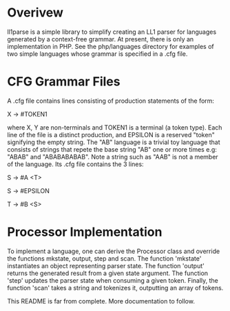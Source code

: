 # Overivew
ll1parse is a simple library to simplify creating an LL1 parser for languages generated by a context-free grammar. At present, there is only an implementation in PHP. See the php/languages directory for examples of two simple languages whose grammar is specified in a .cfg file.

# CFG Grammar Files
A .cfg file contains lines consisting of production statements of the form:

X -> \#TOKEN1 <Y>

where X, Y are non-terminals and TOKEN1 is a terminal (a token type). Each line of the file is a distinct production, and EPSILON is a reserved "token" signifying the empty string. The "AB" language is a trivial toy language that consists of strings that repete the base string "AB" one or more times e.g: "ABAB" and "ABABABABAB". Note a string such as "AAB" is not a member of the language.
Its .cfg file contains the 3 lines:

S -> \#A \<T\>

S -> \#EPSILON

T -> \#B \<S\>


# Processor Implementation
To implement a language, one can derive the Processor class and override the functions mkstate, output, step and scan. The function 'mkstate' instantiates an object representing parser state. The function 'output' returns the generated result from a given state argument. The function 'step' updates the parser state when consuming a given token. Finally, the function 'scan' takes a string and tokenizes it, outputting an array of tokens.

This README is far from complete. More documentation to follow.
